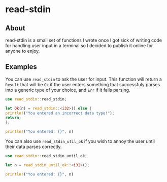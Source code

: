 # read-stdin

## About
read-stdin is a small set of functions I wrote once I got sick of writing code for handling user input in a terminal so I decided to publish it online for anyone to enjoy.

## Examples
You can use `read_stdin` to ask the user for input. This function will return a `Result` that will be `Ok` if the user enters something that successfuly parses into a generic type of your choice, and `Err` if it fails parsing.

```rust
use read_stdin::read_stdin;

let Ok(n) = read_stdin::<i32>() else {
println!("You entered an incorrect data type!");
return;
};

println!("You entered: {}", n)
```

You can also use `read_stdin_util_ok` if you wish to annoy the user until their data parses correctly.

```rust
use read_stdin::read_stdin_until_ok;

let n = read_stdin_until_ok::<i32>();

println!("You entered: {}", n)
```